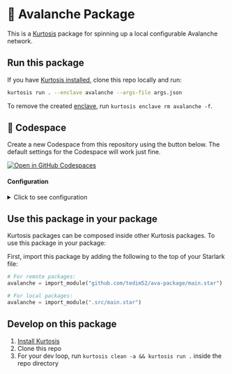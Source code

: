 🔺 Avalanche Package
============
This is a [Kurtosis](https://github.com/kurtosis-tech/kurtosis/) package for spinning up a local configurable Avalanche network. 

Run this package
----------------
If you have [Kurtosis installed][install-kurtosis], clone this repo locally and run:

```bash
kurtosis run . --enclave avalanche --args-file args.json
```

To remove the created [enclave][enclaves-reference], run `kurtosis enclave rm avalanche -f`.

## 🚀 Codespace

Create a new Codespace from this repository using the button below. The default settings for the Codespace will work just fine.

[![Open in GitHub Codespaces](https://github.com/codespaces/badge.svg)](https://github.com/codespaces/new?hide_repo_select=true&ref=master&repo=864218549&skip_quickstart=true&machine=standardLinux32gb&devcontainer_path=.devcontainer%2Fdevcontainer.json)

#### Configuration

<details>
    <summary>Click to see configuration</summary>

You can configure this package using the JSON structure below. The default values for each parameter are shown.

// NOTE and TODO: flesh out the configurable params and document available option

```javascript
{
    "base-network-id": "1337",
    // add more dicts to spin up more L1s
    "chain-configs": [
        {
            "name": "myblockchain",
            "vm": "subnetevm",
            "network-id": 555555,
            "enable-teleporter": true,
            "erc20-bridge-config": {
                "token-name": "TOK",
                "destinations": ["mysecondblockchain"]
            }
        },
        {
            "name": "mysecondblockchain",
            "vm": "subnetevm",
            "network-id": 666666,
            "enable-teleporter": true
        }
    ],
    "num-nodes": 3,
    "node-cfg": {
        "network-id": "1337",
        "staking-enabled": false,
        "health-check-frequency": "5s"
    }
}
```

</details>

Use this package in your package
--------------------------------
Kurtosis packages can be composed inside other Kurtosis packages. To use this package in your package:

First, import this package by adding the following to the top of your Starlark file:

```python
# For remote packages: 
avalanche = import_module("github.com/tedim52/ava-package/main.star") 

# For local packages:
avalanche = import_module(".src/main.star")
```

Develop on this package
-----------------------
1. [Install Kurtosis][install-kurtosis]
1. Clone this repo
1. For your dev loop, run `kurtosis clean -a && kurtosis run .` inside the repo directory


<!-------------------------------- LINKS ------------------------------->
[install-kurtosis]: https://docs.kurtosis.com/install
[enclaves-reference]: https://docs.kurtosis.com/concepts-reference/enclaves